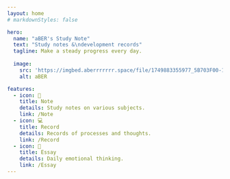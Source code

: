 ```yaml
---
layout: home
# markdownStyles: false

hero:
  name: "aBER's Study Note"
  text: "Study notes &\ndevelopment records"
  tagline: Make a steady progress every day.
  
  image:
    src: 'https://imgbed.aberrrrrrr.space/file/1749883355977_5B703F00-1A9F-4C08-8D33-81040E00AAC7_1_105_c.jpeg'
    alt: aBER

features:
  - icon: 📝
    title: Note
    details: Study notes on various subjects.
    link: /Note
  - icon: 💻
    title: Record
    details: Records of processes and thoughts.
    link: /Record
  - icon: 📜
    title: Essay
    details: Daily emotional thinking.
    link: /Essay
---
```


<Heatmap />
